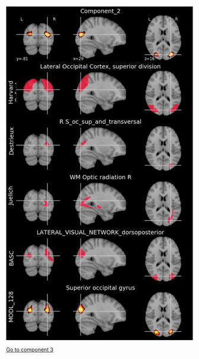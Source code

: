![2](preliminary/2.jpg "Component 2")

[Go to component 3](https://parietal-inria.github.io/MODL_atlas/512/3 "Component 3")
